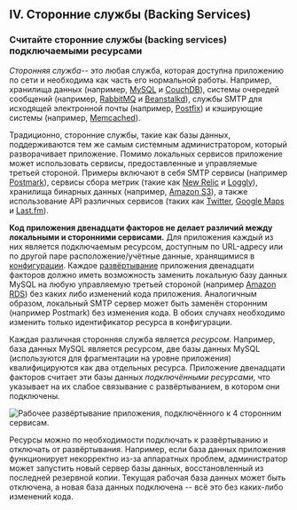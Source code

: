 ## IV. Сторонние службы (Backing Services)
### Считайте сторонние службы (backing services) подключаемыми ресурсами

*Сторонняя служба*-- это любая служба, которая доступна приложению по сети и необходима как часть его нормальной работы. Например, хранилища данных (например, [MySQL](http://dev.mysql.com/) и [CouchDB](http://couchdb.apache.org/)), системы очередей сообщений (например, [RabbitMQ](http://www.rabbitmq.com/) и [Beanstalkd](https://beanstalkd.github.io)), службы SMTP для исходящей электронной почты (например, [Postfix](http://www.postfix.org/)) и кэширующие системы (например, [Memcached](http://memcached.org/)).

Традиционно, сторонние службы, такие как базы данных, поддерживаются тем же самым системным администратором, который разворачивает приложение. Помимо локальных сервисов приложение может использовать сервисы, предоставленные и управляемые третьей стороной. Примеры включают в себя SMTP сервисы (например [Postmark](http://postmarkapp.com/)), сервисы сбора метрик (такие как [New Relic](http://newrelic.com/) и [Loggly](http://www.loggly.com/)), хранилища бинарных данных (например, [Amazon S3](http://aws.amazon.com/s3/)), а также использование API различных сервисов (таких как [Twitter](http://dev.twitter.com/), [Google Maps](https://developers.google.com/maps/) и [Last.fm](http://www.last.fm/api)).

**Код приложения двенадцати факторов не делает различий между локальными и сторонними сервисами.** Для приложения каждый из них является подключаемым ресурсом, доступным по URL-адресу или по другой паре расположение/учётные данные, хранящимися в [конфигурации](./config). Каждое [развёртывание](./codebase) приложения двенадцати факторов должно иметь возможность заменить локальную базу данных MySQL на любую управляемую третьей стороной (например [Amazon RDS](http://aws.amazon.com/rds/)) без каких либо изменений кода приложения. Аналогичным образом, локальный SMTP сервер может быть заменён сторонним (например Postmark) без изменения кода. В обоих случаях необходимо изменить только идентификатор ресурса в конфигурации.

Каждая различная сторонняя служба является *ресурсом*. Например, база данных MySQL является ресурсом, две базы данных MySQL (используются для фрагментации на уровне приложения) квалифицируются как два отдельных ресурса. Приложение двенадцати факторов считает эти базы данных *подключёнными ресурсами*, что указывает на их слабое связывание с развёртыванием, в котором они подключены.

<img src="/images/attached-resources.png" class="full" alt="Рабочее развёртывание приложения, подключённого к 4 сторонним сервисам." />

Ресурсы можно по необходимости подключать к развёртыванию и отключать от развёртывания. Например, если база данных приложения функционирует некорректно из-за аппаратных проблем, администратор может запустить новый сервер базы данных, восстановленный из последней резервной копии. Текущая рабочая база данных может быть отключена, а новая база данных подключена -- всё это без каких-либо изменений кода.
